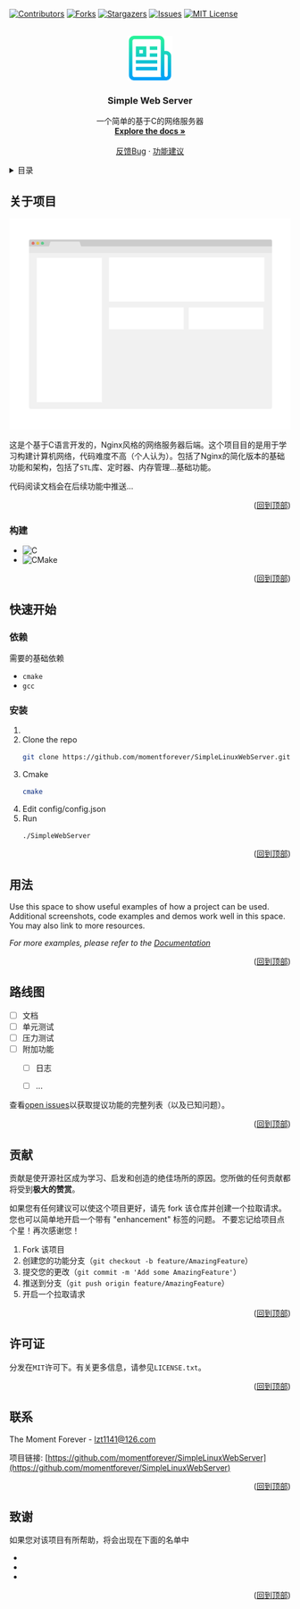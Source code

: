 <!-- Improved compatibility of 回到顶部 link: See: https://github.com/othneildrew/Best-README-Template/pull/73 -->
<a name="readme-top"></a>
<!--
*** Thanks for checking out the Best-README-Template. If you have a suggestion
*** that would make this better, please fork the repo and create a pull request
*** or simply open an issue with the tag "enhancement".
*** Don't forget to give the project a star!
*** Thanks again! Now go create something AMAZING! :D
-->



<!-- PROJECT SHIELDS -->
<!--
*** I'm using markdown "reference style" links for readability.
*** Reference links are enclosed in brackets [ ] instead of parentheses ( ).
*** See the bottom of this document for the declaration of the reference variables
*** for contributors-url, forks-url, etc. This is an optional, concise syntax you may use.
*** https://www.markdownguide.org/basic-syntax/#reference-style-links
-->
[![Contributors][contributors-shield]][contributors-url]
[![Forks][forks-shield]][forks-url]
[![Stargazers][stars-shield]][stars-url]
[![Issues][issues-shield]][issues-url]
[![MIT License][license-shield]][license-url]



<!-- PROJECT LOGO -->
<br />
<div align="center">
  <a href="https://github.com/momentforever/SimpleLinuxWebServer">
    <img src="images/logo.png" alt="Logo" width="80" height="80">
  </a>

<h3 align="center">Simple Web Server</h3>

  <p align="center">
    一个简单的基于C的网络服务器
    <br />
    <a href="https://github.com/momentforever/SimpleLinuxWebServer"><strong>Explore the docs »</strong></a>
    <br />
    <br />
    <a href="https://github.com/momentforever/SimpleLinuxWebServer/issues">反馈Bug</a>
    ·
    <a href="https://github.com/momentforever/SimpleLinuxWebServer/issues">功能建议</a>
  </p>
</div>



<!-- TABLE OF CONTENTS -->
<details>
  <summary>目录</summary>
  <ol>
    <li>
      <a href="#about-the-project">关于项目</a>
      <ul>
        <li><a href="#built-with">构建</a></li>
      </ul>
    </li>
    <li>
      <a href="#getting-started">快速开始</a>
      <ul>
        <li><a href="#prerequisites">依赖</a></li>
        <li><a href="#installation">安装</a></li>
      </ul>
    </li>
    <li><a href="#usage">使用</a></li>
    <li><a href="#roadmap">路线图</a></li>
    <li><a href="#contributing">贡献</a></li>
    <li><a href="#license">许可证</a></li>
    <li><a href="#contact">联系</a></li>
    <li><a href="#acknowledgments">致谢</a></li>
  </ol>
</details>




<!-- ABOUT THE PROJECT -->
## 关于项目

[![Product Name Screen Shot][product-screenshot]](https://example.com)

这是个基于C语言开发的，Nginx风格的网络服务器后端。这个项目目的是用于学习构建计算机网络，代码难度不高（个人认为）。包括了Nginx的简化版本的基础功能和架构，包括了`STL`库、定时器、内存管理...基础功能。

代码阅读文档会在后续功能中推送...

<p align="right">(<a href="#readme-top">回到顶部</a>)</p>


### 构建

* ![C][C]
* ![CMake][CMake]


<p align="right">(<a href="#readme-top">回到顶部</a>)</p>



<!-- GETTING STARTED -->
## 快速开始


### 依赖

需要的基础依赖

* `cmake`
* `gcc`

### 安装

1. 
2. Clone the repo
   ```sh
   git clone https://github.com/momentforever/SimpleLinuxWebServer.git
   ```
3. Cmake
   ```sh
   cmake
   ```
4. Edit config/config.json 
5. Run
   ```
   ./SimpleWebServer
   ```

<p align="right">(<a href="#readme-top">回到顶部</a>)</p>



<!-- USAGE EXAMPLES -->
## 用法

Use this space to show useful examples of how a project can be used. Additional screenshots, code examples and demos work well in this space. You may also link to more resources.

_For more examples, please refer to the [Documentation](https://example.com)_

<p align="right">(<a href="#readme-top">回到顶部</a>)</p>



<!-- ROADMAP -->
## 路线图

- [ ] 文档
- [ ] 单元测试
- [ ] 压力测试
- [ ] 附加功能
    - [ ] 日志
    - [ ] ... 


查看[open issues](https://github.com/momentforever/SimpleLinuxWebServer/issues)以获取提议功能的完整列表（以及已知问题）。


<p align="right">(<a href="#readme-top">回到顶部</a>)</p>



<!-- CONTRIBUTING -->
## 贡献

贡献是使开源社区成为学习、启发和创造的绝佳场所的原因。您所做的任何贡献都将受到**极大的赞赏**。

如果您有任何建议可以使这个项目更好，请先 fork 该仓库并创建一个拉取请求。您也可以简单地开启一个带有 "enhancement" 标签的问题。
不要忘记给项目点个星！再次感谢您！

1. Fork 该项目
2. 创建您的功能分支（`git checkout -b feature/AmazingFeature`）
3. 提交您的更改（`git commit -m 'Add some AmazingFeature'`）
4. 推送到分支（`git push origin feature/AmazingFeature`）
5. 开启一个拉取请求


<p align="right">(<a href="#readme-top">回到顶部</a>)</p>


<!-- LICENSE -->
## 许可证

分发在`MIT`许可下。有关更多信息，请参见`LICENSE.txt`。

<p align="right">(<a href="#readme-top">回到顶部</a>)</p>



<!-- CONTACT -->
## 联系

The Moment Forever - lzt1141@126.com

项目链接: [https://github.com/momentforever/SimpleLinuxWebServer](https://github.com/momentforever/SimpleLinuxWebServer)

<p align="right">(<a href="#readme-top">回到顶部</a>)</p>



<!-- ACKNOWLEDGMENTS -->
## 致谢

如果您对该项目有所帮助，将会出现在下面的名单中

* []()
* []()
* []()

<p align="right">(<a href="#readme-top">回到顶部</a>)</p>



<!-- MARKDOWN LINKS & IMAGES -->
<!-- https://www.markdownguide.org/basic-syntax/#reference-style-links -->
[contributors-shield]: https://img.shields.io/github/contributors/momentforever/SimpleLinuxWebServer.svg?style=for-the-badge
[contributors-url]: https://github.com/momentforever/SimpleLinuxWebServer/contributors
[forks-shield]: https://img.shields.io/github/forks/momentforever/SimpleLinuxWebServer.svg?style=for-the-badge
[forks-url]: https://github.com/momentforever/SimpleLinuxWebServer/network/members
[stars-shield]: https://img.shields.io/github/stars/momentforever/SimpleLinuxWebServer.svg?style=for-the-badge
[stars-url]: https://github.com/momentforever/SimpleLinuxWebServer/stargazers
[issues-shield]: https://img.shields.io/github/issues/momentforever/SimpleLinuxWebServer.svg?style=for-the-badge
[issues-url]: https://github.com/momentforever/SimpleLinuxWebServer/issues
[license-shield]: https://img.shields.io/github/license/momentforever/SimpleLinuxWebServer.svg?style=for-the-badge
[license-url]: https://github.com/momentforever/SimpleLinuxWebServer/blob/master/LICENSE.txt
[product-screenshot]: images/screenshot.png
[C]: https://img.shields.io/badge/gcc-000000?style=for-the-badge&logo=c&logoColor=white
[CMake]: https://img.shields.io/badge/cmake-20232A?style=for-the-badge&logo=cmake&logoColor=61DAFB


